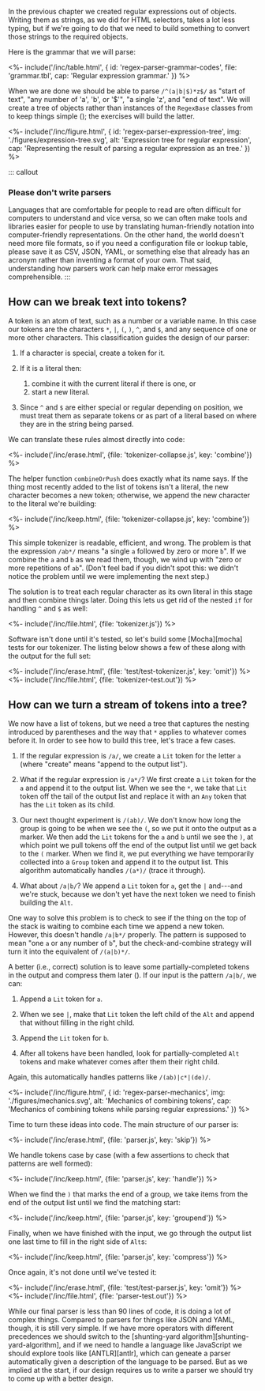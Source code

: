 ---
---

In the <x key="pattern-matching">previous chapter</x>
we created regular expressions out of objects.
Writing them as strings,
as we did for HTML selectors,
takes a lot less typing,
but if we're going to do that we need to build something
to convert those strings to the required objects.

Here is the grammar that we will parse:

<%- include('/inc/table.html', {
    id: 'regex-parser-grammar-codes',
    file: 'grammar.tbl',
    cap: 'Regular expression grammar.'
}) %>

When we are done
we should be able to parse `/^(a|b|$)*z$/` as
"start of text",
"any number of 'a', 'b', or '$'",
"a single 'z',
and "end of text".
We will create a tree of objects rather than instances of the `RegexBase` classes
from <x key="pattern-matching"></x> to keep things simple
(<f key="regex-parser-expression-tree"></f>);
the exercises will build the latter.

<%- include('/inc/figure.html', {
    id: 'regex-parser-expression-tree',
    img: './figures/expression-tree.svg',
    alt: 'Expression tree for regular expression',
    cap: 'Representing the result of parsing a regular expression as an tree.'
}) %>

::: callout
### Please don't write parsers

Languages that are comfortable for people to read are often difficult for computers to understand
and vice versa,
so we can often make tools and libraries easier for people to use
by translating human-friendly notation into computer-friendly representations.
On the other hand,
the world doesn't need more file formats,
so if you need a configuration file or lookup table,
please save it as CSV, JSON, <g key="yaml">YAML</g>,
or something else that already has an acronym
rather than inventing a format of your own.
That said,
understanding how parsers work can help make error messages comprehensible.
:::

## How can we break text into tokens?

A <g key="token">token</g> is an atom of text,
such as a number or a variable name.
In this case our tokens are the characters `*`, `|`, `(`, `)`, `^`, and `$`,
and any sequence of one or more other characters.
This classification guides the design of our parser:

1.  If a character is special, create a token for it.

1.  If it is a <g key="literal">literal</a> then:
    1.  combine it with the current literal if there is one, or
    1.  start a new literal.

1.  Since `^` and `$` are either special or regular depending on position,
    we must treat them as separate tokens or as part of a literal
    based on where they are in the string being parsed.

We can translate these rules almost directly into code:

<%- include('/inc/erase.html', {file: 'tokenizer-collapse.js', key: 'combine'}) %>

The helper function `combineOrPush` does exactly what its name says.
If the thing most recently added to the list of tokens isn't a literal,
the new character becomes a new token;
otherwise,
we append the new character to the literal we're building:

<%- include('/inc/keep.html', {file: 'tokenizer-collapse.js', key: 'combine'}) %>

This simple tokenizer is readable, efficient, and wrong.
The problem is that the expression `/ab*/` means "a single `a` followed by zero or more `b`".
If we combine the `a` and `b` as we read them,
though,
we wind up with "zero or more repetitions of `ab`".
(Don't feel bad if you didn't spot this:
we didn't notice the problem until we were implementing the next step.)

The solution is to treat each regular character as its own literal in this stage
and then combine things later.
Doing this lets us get rid of the nested `if` for handling `^` and `$` as well:

<%- include('/inc/file.html', {file: 'tokenizer.js'}) %>

Software isn't done until it's tested,
so let's build some [Mocha][mocha] tests for our tokenizer.
The listing below shows a few of these
along with the output for the full set:

<%- include('/inc/erase.html', {file: 'test/test-tokenizer.js', key: 'omit'}) %>
<%- include('/inc/file.html', {file: 'tokenizer-test.out'}) %>

## How can we turn a stream of tokens into a tree?

We now have a list of tokens,
but we need a tree that captures the nesting introduced by parentheses
and the way that `*` applies to whatever comes before it.
In order to see how to build this tree,
let's trace a few cases.

1.  If the regular expression is `/a/`, we create a `Lit` token for the letter `a`
    (where "create" means "append to the output list").

1.  What if the regular expression is `/a*/`?
    We first create a `Lit` token for the `a` and append it to the output list.
    When we see the `*`,
    we take that `Lit` token off the tail of the output list
    and replace it with an `Any` token that has the `Lit` token as its child.

1.  Our next thought experiment is `/(ab)/`.
    We don't know how long the group is going to be when we see the `(`,
    so we put it onto the output as a marker.
    We then add the `Lit` tokens for the `a` and `b`
    until we see the `)`,
    at which point we pull tokens off the end of the output list
    until we get back to the `(` marker.
    When we find it,
    we put everything we have temporarily collected into a `Group` token and append it to the output list.
    This algorithm automatically handles `/(a*)/`
    (trace it through).

1.  What about `/a|b/`?
    We append a `Lit` token for `a`, get the `|` and---and we're stuck,
    because we don't yet have the next token we need to finish building the `Alt`.

One way to solve this problem is to check to see if the thing on the top of the stack is waiting to combine
each time we append a new token.
However,
this doesn't handle `/a|b*/` properly.
The pattern is supposed to mean "one `a` or any number of `b`",
but the check-and-combine strategy will turn it into the equivalent of `/(a|b)*/`.

A better (i.e., correct) solution is
to leave some partially-completed tokens in the output and compress them later
(<f key="regex-parser-mechanics"></f>).
If our input is the pattern `/a|b/`, we can:

1.  Append a `Lit` token for `a`.

1.  When we see `|`,
    make that `Lit` token the left child of the `Alt`
    and append that without filling in the right child.

1.  Append the `Lit` token for `b`.

1.  After all tokens have been handled,
    look for partially-completed `Alt` tokens and make whatever comes after them their right child.

Again, this automatically handles patterns like `/(ab)|c*|(de)/`.

<%- include('/inc/figure.html', {
    id: 'regex-parser-mechanics',
    img: './figures/mechanics.svg',
    alt: 'Mechanics of combining tokens',
    cap: 'Mechanics of combining tokens while parsing regular expressions.'
}) %>

Time to turn these ideas into code.
The main structure of our parser is:

<%- include('/inc/erase.html', {file: 'parser.js', key: 'skip'}) %>

We handle tokens case by case
(with a few assertions to check that patterns are <g key="well_formed">well formed</g>):

<%- include('/inc/keep.html', {file: 'parser.js', key: 'handle'}) %>

When we find the `)` that marks the end of a group,
we take items from the end of the output list
until we find the matching start:

<%- include('/inc/keep.html', {file: 'parser.js', key: 'groupend'}) %>

Finally,
when we have finished with the input,
we go through the output list one last time to fill in the right side of `Alt`s:

<%- include('/inc/keep.html', {file: 'parser.js', key: 'compress'}) %>

Once again,
it's not done until we've tested it:

<%- include('/inc/erase.html', {file: 'test/test-parser.js', key: 'omit'}) %>
<%- include('/inc/file.html', {file: 'parser-test.out'}) %>

While our final parser is less than 90 lines of code,
it is doing a lot of complex things.
Compared to parsers for things like JSON and YAML,
though,
it is still very simple.
If we have more operators with different <g key="precedence">precedences</g>
we should switch to the [shunting-yard algorithm][shunting-yard-algorithm],
and if we need to handle a language like JavaScript we should explore tools like [ANTLR][antlr],
which can geneate a parser automatically given a description of the language to be parsed.
But as we implied at the start,
if our design requires us to write a parser we should try to come up with a better design.
